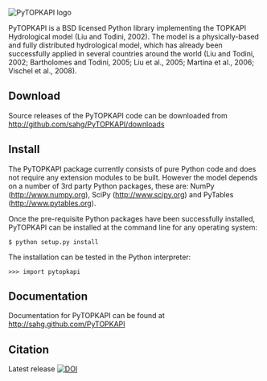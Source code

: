 ![PyTOPKAPI logo](http://sahg.github.io/PyTOPKAPI/static/logo.png)

PyTOPKAPI is a BSD licensed Python library implementing the TOPKAPI
Hydrological model (Liu and Todini, 2002). The model is a
physically-based and fully distributed hydrological model, which has
already been successfully applied in several countries around the
world (Liu and Todini, 2002; Bartholomes and Todini, 2005; Liu et al.,
2005; Martina et al., 2006; Vischel et al., 2008).

Download
--------

Source releases of the PyTOPKAPI code can be downloaded from
http://github.com/sahg/PyTOPKAPI/downloads

Install
-------

The PyTOPKAPI package currently consists of pure Python code and does
not require any extension modules to be built. However the model
depends on a number of 3rd party Python packages, these are: NumPy
(http://www.numpy.org), SciPy (http://www.scipy.org) and PyTables
(http://www.pytables.org).

Once the pre-requisite Python packages have been successfully
installed, PyTOPKAPI can be installed at the command line for any
operating system:

    $ python setup.py install

The installation can be tested in the Python interpreter:

    >>> import pytopkapi

Documentation
-------------

Documentation for PyTOPKAPI can be found at
http://sahg.github.com/PyTOPKAPI


Citation
--------

Latest release
[![DOI](https://zenodo.org/badge/689231.svg)](https://zenodo.org/badge/latestdoi/689231)
